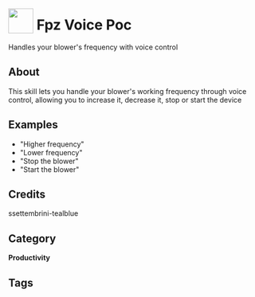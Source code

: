 # <img src="https://raw.githack.com/FortAwesome/Font-Awesome/master/svgs/solid/wind.svg" card_color="#0075BE" width="50" height="50" style="vertical-align:bottom"/> Fpz Voice Poc
Handles your blower's frequency with voice control

## About
This skill lets you handle your blower's working frequency through voice control, allowing you to increase it, decrease it, stop or start the device

## Examples
* "Higher frequency"
* "Lower frequency"
* "Stop the blower"
* "Start the blower"

## Credits
ssettembrini-tealblue

## Category
**Productivity**

## Tags

